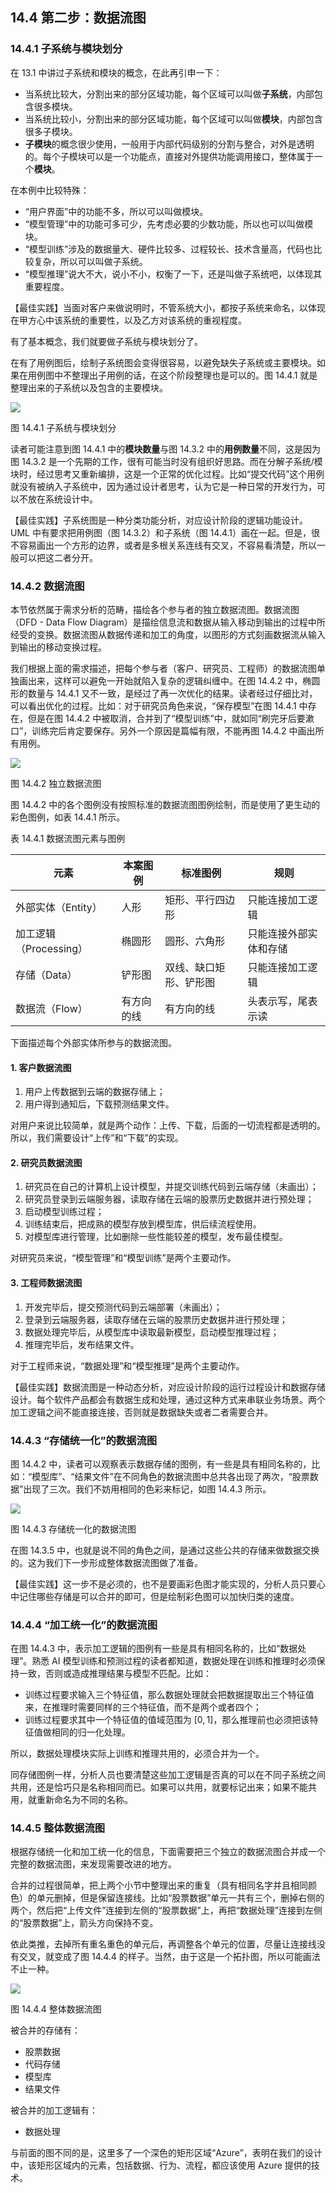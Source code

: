 
## 14.4 第二步：数据流图

### 14.4.1 子系统与模块划分

在 13.1 中讲过子系统和模块的概念，在此再引申一下：

- 当系统比较大，分割出来的部分区域功能，每个区域可以叫做**子系统**，内部包含很多模块。
- 当系统比较小，分割出来的部分区域功能，每个区域可以叫做**模块**，内部包含很多子模块。
- **子模块**的概念很少使用，一般用于内部代码级别的分割与整合，对外是透明的。每个子模块可以是一个功能点，直接对外提供功能调用接口，整体属于一个**模块**。

在本例中比较特殊：

- “用户界面”中的功能不多，所以可以叫做模块。
- “模型管理”中的功能可多可少，先考虑必要的少数功能，所以也可以叫做模块。
- “模型训练”涉及的数据量大、硬件比较多、过程较长、技术含量高，代码也比较复杂，所以可以叫做子系统。
- “模型推理”说大不大，说小不小，权衡了一下，还是叫做子系统吧，以体现其重要程度。

【最佳实践】当面对客户来做说明时，不管系统大小，都按子系统来命名，以体现在甲方心中该系统的重要性，以及乙方对该系统的重视程度。

有了基本概念，我们就要做子系统与模块划分了。

在有了用例图后，绘制子系统图会变得很容易，以避免缺失子系统或主要模块。如果在用例图中不整理出子用例的话，在这个阶段整理也是可以的。图 14.4.1 就是整理出来的子系统以及包含的主要模块。

<img src="img/Slide7.SVG"/>

图 14.4.1 子系统与模块划分

读者可能注意到图 14.4.1 中的**模块数量**与图 14.3.2 中的**用例数量**不同，这是因为图 14.3.2 是一个先期的工作，很有可能当时没有组织好思路。而在分解子系统/模块时，经过思考又重新编排，这是一个正常的优化过程。比如“提交代码”这个用例就没有被纳入子系统中，因为通过设计者思考，认为它是一种日常的开发行为，可以不放在系统设计中。

【最佳实践】子系统图是一种分类功能分析，对应设计阶段的逻辑功能设计。UML 中有要求把用例图（图 14.3.2）和子系统（图 14.4.1）画在一起。但是，很不容易画出一个方形的边界，或者是多根关系连线有交叉，不容易看清楚，所以一般可以把这二者分开。

### 14.4.2 数据流图

本节依然属于需求分析的范畴，描绘各个参与者的独立数据流图。数据流图（DFD - Data Flow Diagram）是描绘信息流和数据从输入移动到输出的过程中所经受的变换。数据流图从数据传递和加工的角度，以图形的方式刻画数据流从输入到输出的移动变换过程。

我们根据上面的需求描述，把每个参与者（客户、研究员、工程师）的数据流图单独画出来，这样可以避免一开始就陷入复杂的逻辑纠缠中。在图 14.4.2 中，椭圆形的数量与 14.4.1 又不一致，是经过了再一次优化的结果。读者经过仔细比对，可以看出优化的过程。比如：对于研究员角色来说，“保存模型”在图 14.4.1 中存在，但是在图 14.4.2 中被取消，合并到了“模型训练”中，就如同“刷完牙后要漱口”，训练完后肯定要保存。另外一个原因是篇幅有限，不能再图 14.4.2 中画出所有用例。

<img src="img/Slide8.SVG"/>

图 14.4.2 独立数据流图

图 14.4.2 中的各个图例没有按照标准的数据流图图例绘制，而是使用了更生动的彩色图例，如表 14.4.1 所示。

表 14.4.1 数据流图元素与图例

|元素|本案图例|标准图例|规则|
|-|-|-|-|
|外部实体（Entity）| 人形 | 矩形、平行四边形 | 只能连接加工逻辑 |
|加工逻辑（Processing）| 椭圆形 | 圆形、六角形 | 只能连接外部实体和存储 |
|存储（Data）| 铲形图 | 双线、缺口矩形、铲形图 | 只能连接加工逻辑 |
|数据流（Flow）| 有方向的线 |有方向的线|头表示写，尾表示读|

下面描述每个外部实体所参与的数据流图。

#### 1. 客户数据流图

1. 用户上传数据到云端的数据存储上；
2. 用户得到通知后，下载预测结果文件。

对用户来说比较简单，就是两个动作：上传、下载，后面的一切流程都是透明的。所以，我们需要设计“上传”和“下载”的实现。

#### 2. 研究员数据流图

1. 研究员在自己的计算机上设计模型，并提交训练代码到云端存储（未画出）；
2. 研究员登录到云端服务器，读取存储在云端的股票历史数据并进行预处理；
3. 启动模型训练过程；
4. 训练结束后，把成熟的模型存放到模型库，供后续流程使用。
5. 对模型库进行管理，比如删除一些性能较差的模型，发布最佳模型。

对研究员来说，“模型管理”和“模型训练”是两个主要动作。

#### 3. 工程师数据流图

1. 开发完毕后，提交预测代码到云端部署（未画出）；
2. 登录到云端服务器，读取存储在云端的股票历史数据并进行预处理；
3. 数据处理完毕后，从模型库中读取最新模型，启动模型推理过程；
4. 推理完毕后，发布结果文件。

对于工程师来说，“数据处理”和“模型推理”是两个主要动作。

【最佳实践】数据流图是一种动态分析，对应设计阶段的运行过程设计和数据存储设计。每个软件产品都会有数据生成和处理，通过这种方式来串联业务场景。两个加工逻辑之间不能直接连接，否则就是数据缺失或者二者需要合并。

### 14.4.3 “存储统一化”的数据流图

图 14.4.2 中，读者可以观察表示数据存储的图例，有一些是具有相同名称的，比如：“模型库”、“结果文件”在不同角色的数据流图中总共各出现了两次，“股票数据”出现了三次。我们不妨用相同的色彩来标记，如图 14.4.3 所示。

<img src="img/Slide9.SVG"/>

图 14.4.3 存储统一化的数据流图

在图 14.3.5 中，也就是说不同的角色之间，是通过这些公共的存储来做数据交换的。这为我们下一步形成整体数据流图做了准备。

【最佳实践】这一步不是必须的，也不是要画彩色图才能实现的，分析人员只要心中记住哪些存储是可以合并的即可，但是绘制彩色图可以加快归类的速度。

### 14.4.4 “加工统一化”的数据流图

在图 14.4.3 中，表示加工逻辑的图例有一些是具有相同名称的，比如“数据处理”。熟悉 AI 模型训练和预测过程的读者都知道，数据处理在训练和推理时必须保持一致，否则或造成推理结果与模型不匹配。比如：
- 训练过程要求输入三个特征值，那么数据处理就会把数据提取出三个特征值来，在推理时需要同样的三个特征值，而不是两个或者四个；
- 训练过程要求其中一个特征值的值域范围为 $[0,1]$，那么推理前也必须把该特征值做相同的归一化处理。

所以，数据处理模块实际上训练和推理共用的，必须合并为一个。

同存储图例一样，分析人员也要清楚这些加工逻辑是否真的可以在不同子系统之间共用，还是恰巧只是名称相同而已。如果可以共用，就要标记出来；如果不能共用，就重新命名为不同的名称。

### 14.4.5 整体数据流图

根据存储统一化和加工统一化的信息，下面需要把三个独立的数据流图合并成一个完整的数据流图，来发现需要改进的地方。

合并的过程很简单，把上两个小节中整理出来的重复（具有相同名字并且相同颜色）的单元删掉，但是保留连接线。比如“股票数据”单元一共有三个，删掉右侧的两个，然后把“上传文件”连接到左侧的“股票数据”上，再把“数据处理”连接到左侧的“股票数据”上，箭头方向保持不变。

依此类推，去掉所有重名重色的单元后，再调整各个单元的位置，尽量让连接线没有交叉，就变成了图 14.4.4 的样子。当然，由于这是一个拓扑图，所以可能画法不止一种。

<img src="img/Slide10.SVG"/>

图 14.4.4 整体数据流图


被合并的存储有：
- 股票数据
- 代码存储
- 模型库
- 结果文件

被合并的加工逻辑有：
- 数据处理

与前面的图不同的是，这里多了一个深色的矩形区域“Azure”，表明在我们的设计中，该矩形区域内的元素，包括数据、行为、流程，都应该使用 Azure 提供的技术。

